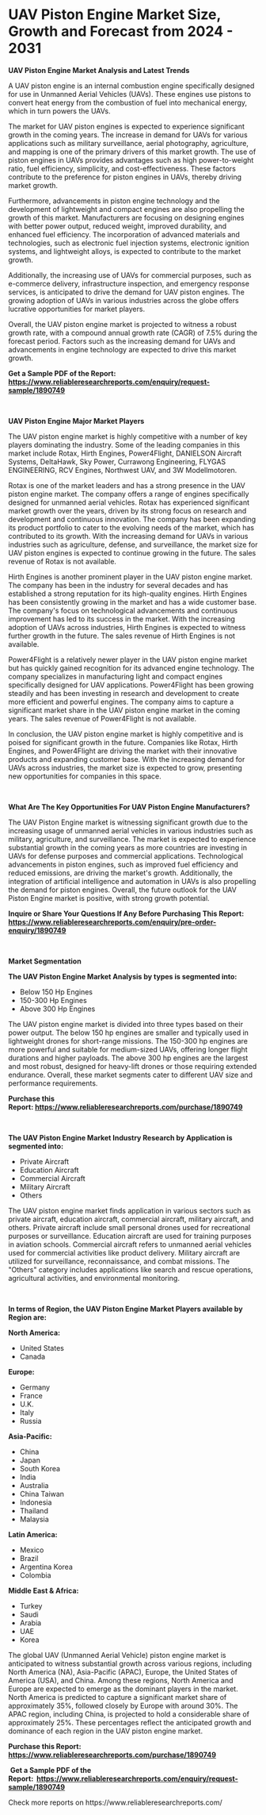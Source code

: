 <p><h1>UAV Piston Engine Market Size, Growth and Forecast from 2024 - 2031</h1></p><p><strong>UAV Piston Engine Market Analysis and Latest Trends</strong></p>
<p><p>A UAV piston engine is an internal combustion engine specifically designed for use in Unmanned Aerial Vehicles (UAVs). These engines use pistons to convert heat energy from the combustion of fuel into mechanical energy, which in turn powers the UAVs.</p><p>The market for UAV piston engines is expected to experience significant growth in the coming years. The increase in demand for UAVs for various applications such as military surveillance, aerial photography, agriculture, and mapping is one of the primary drivers of this market growth. The use of piston engines in UAVs provides advantages such as high power-to-weight ratio, fuel efficiency, simplicity, and cost-effectiveness. These factors contribute to the preference for piston engines in UAVs, thereby driving market growth.</p><p>Furthermore, advancements in piston engine technology and the development of lightweight and compact engines are also propelling the growth of this market. Manufacturers are focusing on designing engines with better power output, reduced weight, improved durability, and enhanced fuel efficiency. The incorporation of advanced materials and technologies, such as electronic fuel injection systems, electronic ignition systems, and lightweight alloys, is expected to contribute to the market growth.</p><p>Additionally, the increasing use of UAVs for commercial purposes, such as e-commerce delivery, infrastructure inspection, and emergency response services, is anticipated to drive the demand for UAV piston engines. The growing adoption of UAVs in various industries across the globe offers lucrative opportunities for market players.</p><p>Overall, the UAV piston engine market is projected to witness a robust growth rate, with a compound annual growth rate (CAGR) of 7.5% during the forecast period. Factors such as the increasing demand for UAVs and advancements in engine technology are expected to drive this market growth.</p></p>
<p><strong>Get a Sample PDF of the Report:&nbsp; <a href="https://www.reliableresearchreports.com/enquiry/request-sample/1890749">https://www.reliableresearchreports.com/enquiry/request-sample/1890749</a></strong></p>
<p>&nbsp;</p>
<p><strong>UAV Piston Engine Major Market Players</strong></p>
<p><p>The UAV piston engine market is highly competitive with a number of key players dominating the industry. Some of the leading companies in this market include Rotax, Hirth Engines, Power4Flight, DANIELSON Aircraft Systems, DeltaHawk, Sky Power, Currawong Engineering, FLYGAS ENGINEERING, RCV Engines, Northwest UAV, and 3W Modellmotoren.</p><p>Rotax is one of the market leaders and has a strong presence in the UAV piston engine market. The company offers a range of engines specifically designed for unmanned aerial vehicles. Rotax has experienced significant market growth over the years, driven by its strong focus on research and development and continuous innovation. The company has been expanding its product portfolio to cater to the evolving needs of the market, which has contributed to its growth. With the increasing demand for UAVs in various industries such as agriculture, defense, and surveillance, the market size for UAV piston engines is expected to continue growing in the future. The sales revenue of Rotax is not available.</p><p>Hirth Engines is another prominent player in the UAV piston engine market. The company has been in the industry for several decades and has established a strong reputation for its high-quality engines. Hirth Engines has been consistently growing in the market and has a wide customer base. The company's focus on technological advancements and continuous improvement has led to its success in the market. With the increasing adoption of UAVs across industries, Hirth Engines is expected to witness further growth in the future. The sales revenue of Hirth Engines is not available.</p><p>Power4Flight is a relatively newer player in the UAV piston engine market but has quickly gained recognition for its advanced engine technology. The company specializes in manufacturing light and compact engines specifically designed for UAV applications. Power4Flight has been growing steadily and has been investing in research and development to create more efficient and powerful engines. The company aims to capture a significant market share in the UAV piston engine market in the coming years. The sales revenue of Power4Flight is not available.</p><p>In conclusion, the UAV piston engine market is highly competitive and is poised for significant growth in the future. Companies like Rotax, Hirth Engines, and Power4Flight are driving the market with their innovative products and expanding customer base. With the increasing demand for UAVs across industries, the market size is expected to grow, presenting new opportunities for companies in this space.</p></p>
<p>&nbsp;</p>
<p><strong>What Are The Key Opportunities For UAV Piston Engine Manufacturers?</strong></p>
<p><p>The UAV Piston Engine market is witnessing significant growth due to the increasing usage of unmanned aerial vehicles in various industries such as military, agriculture, and surveillance. The market is expected to experience substantial growth in the coming years as more countries are investing in UAVs for defense purposes and commercial applications. Technological advancements in piston engines, such as improved fuel efficiency and reduced emissions, are driving the market's growth. Additionally, the integration of artificial intelligence and automation in UAVs is also propelling the demand for piston engines. Overall, the future outlook for the UAV Piston Engine market is positive, with strong growth potential.</p></p>
<p><strong>Inquire or Share Your Questions If Any Before Purchasing This Report: <a href="https://www.reliableresearchreports.com/enquiry/pre-order-enquiry/1890749">https://www.reliableresearchreports.com/enquiry/pre-order-enquiry/1890749</a></strong></p>
<p>&nbsp;</p>
<p><strong>Market Segmentation</strong></p>
<p><strong>The UAV Piston Engine Market Analysis by types is segmented into:</strong></p>
<p><ul><li>Below 150 Hp Engines</li><li>150-300 Hp Engines</li><li>Above 300 Hp Engines</li></ul></p>
<p><p>The UAV piston engine market is divided into three types based on their power output. The below 150 hp engines are smaller and typically used in lightweight drones for short-range missions. The 150-300 hp engines are more powerful and suitable for medium-sized UAVs, offering longer flight durations and higher payloads. The above 300 hp engines are the largest and most robust, designed for heavy-lift drones or those requiring extended endurance. Overall, these market segments cater to different UAV size and performance requirements.</p></p>
<p><strong>Purchase this Report:&nbsp;<a href="https://www.reliableresearchreports.com/purchase/1890749">https://www.reliableresearchreports.com/purchase/1890749</a></strong></p>
<p>&nbsp;</p>
<p><strong>The UAV Piston Engine Market Industry Research by Application is segmented into:</strong></p>
<p><ul><li>Private Aircraft</li><li>Education Aircraft</li><li>Commercial Aircraft</li><li>Military Aircraft</li><li>Others</li></ul></p>
<p><p>The UAV piston engine market finds application in various sectors such as private aircraft, education aircraft, commercial aircraft, military aircraft, and others. Private aircraft include small personal drones used for recreational purposes or surveillance. Education aircraft are used for training purposes in aviation schools. Commercial aircraft refers to unmanned aerial vehicles used for commercial activities like product delivery. Military aircraft are utilized for surveillance, reconnaissance, and combat missions. The "Others" category includes applications like search and rescue operations, agricultural activities, and environmental monitoring.</p></p>
<p>&nbsp;</p>
<p><strong>In terms of Region, the UAV Piston Engine Market Players available by Region are:</strong></p>
<p>
    <p> <strong> North America: </strong>
        <ul>
            <li>United States</li>
            <li>Canada</li>
        </ul>
        </p> 
    <p> <strong> Europe: </strong>
        <ul>
            <li>Germany</li>
            <li>France</li>
            <li>U.K.</li>
            <li>Italy</li>
            <li>Russia</li>
        </ul>
        </p> 
    <p> <strong> Asia-Pacific: </strong>
        <ul>
            <li>China</li>
            <li>Japan</li>
            <li>South Korea</li>
            <li>India</li>
            <li>Australia</li>
            <li>China Taiwan</li>
            <li>Indonesia</li>
            <li>Thailand</li>
            <li>Malaysia</li>
        </ul>
        </p> 
    <p> <strong> Latin America: </strong>
        <ul>
            <li>Mexico</li>
            <li>Brazil</li>
            <li>Argentina Korea</li>
            <li>Colombia</li>
        </ul>
        </p> 
    <p> <strong> Middle East & Africa: </strong>
        <ul>
            <li>Turkey</li>
            <li>Saudi</li>
            <li>Arabia</li>
            <li>UAE</li>
            <li>Korea</li>
        </ul>
    </p>
    </p>
<p><p>The global UAV (Unmanned Aerial Vehicle) piston engine market is anticipated to witness substantial growth across various regions, including North America (NA), Asia-Pacific (APAC), Europe, the United States of America (USA), and China. Among these regions, North America and Europe are expected to emerge as the dominant players in the market. North America is predicted to capture a significant market share of approximately 35%, followed closely by Europe with around 30%. The APAC region, including China, is projected to hold a considerable share of approximately 25%. These percentages reflect the anticipated growth and dominance of each region in the UAV piston engine market.</p></p>
<p><strong>Purchase this Report: <a href="https://www.reliableresearchreports.com/purchase/1890749">https://www.reliableresearchreports.com/purchase/1890749</a></strong></p>
<p>&nbsp;<strong>Get a Sample PDF of the Report:&nbsp;&nbsp;<a href="https://www.reliableresearchreports.com/enquiry/request-sample/1890749">https://www.reliableresearchreports.com/enquiry/request-sample/1890749</a></strong></p>
<p><strong></strong></p>
<p>Check more reports on https://www.reliableresearchreports.com/</p>